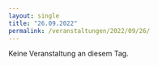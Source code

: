 ```yaml
---
layout: single
title: "26.09.2022"
permalink: /veranstaltungen/2022/09/26/
---
```


Keine Veranstaltung an diesem Tag.
